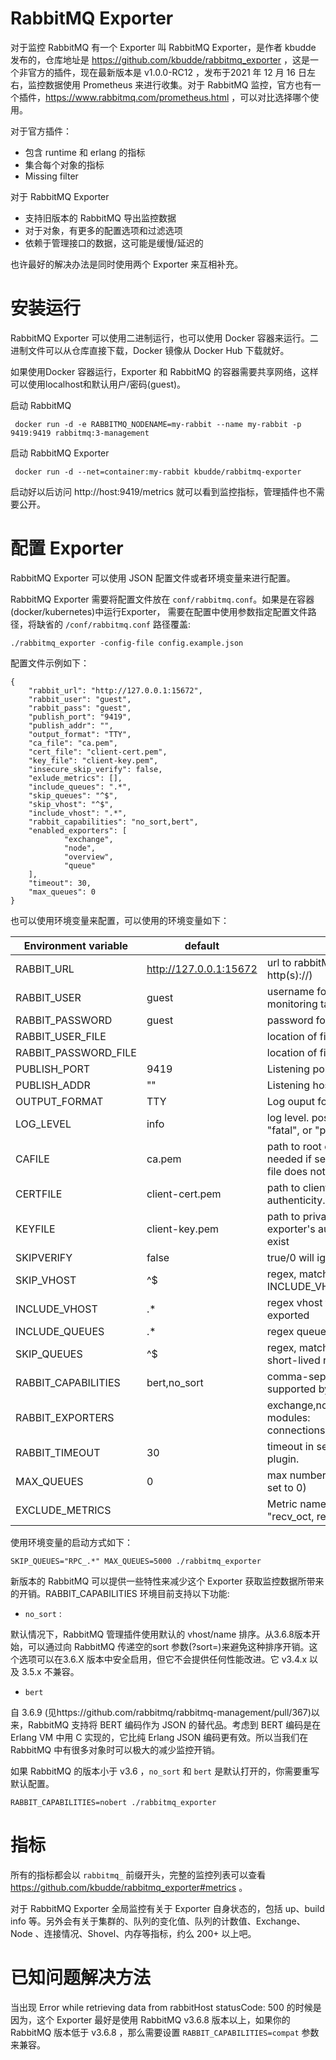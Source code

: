# RabbitMQ  Exporter




对于监控 RabbitMQ 有一个 Exporter 叫 RabbitMQ Exporter，是作者 kbudde 发布的，仓库地址是 https://github.com/kbudde/rabbitmq_exporter ，这是一个非官方的插件，现在最新版本是 v1.0.0-RC12 ，发布于2021 年 12 月 16 日左右，监控数据使用 Prometheus 来进行收集。对于 RabbitMQ 监控，官方也有一个插件，https://www.rabbitmq.com/prometheus.html ，可以对比选择哪个使用。

对于官方插件：

* 包含 runtime 和 erlang 的指标
* 集合每个对象的指标
* Missing filter

对于 RabbitMQ Exporter 

* 支持旧版本的 RabbitMQ 导出监控数据
* 对于对象，有更多的配置选项和过滤选项
* 依赖于管理接口的数据，这可能是缓慢/延迟的

也许最好的解决办法是同时使用两个 Exporter 来互相补充。

# 安装运行

RabbitMQ Exporter 可以使用二进制运行，也可以使用 Docker 容器来运行。二进制文件可以从仓库直接下载，Docker 镜像从 Docker Hub 下载就好。

如果使用Docker 容器运行，Exporter 和 RabbitMQ 的容器需要共享网络，这样可以使用localhost和默认用户/密码(guest)。


启动 RabbitMQ 
```
 docker run -d -e RABBITMQ_NODENAME=my-rabbit --name my-rabbit -p 9419:9419 rabbitmq:3-management
```

启动 RabbitMQ Exporter 

```
 docker run -d --net=container:my-rabbit kbudde/rabbitmq-exporter
```

启动好以后访问  http://host:9419/metrics 就可以看到监控指标，管理插件也不需要公开。

# 配置 Exporter

RabbitMQ Exporter 可以使用 JSON 配置文件或者环境变量来进行配置。

RabbitMQ Exporter 需要将配置文件放在  `conf/rabbitmq.conf`。如果是在容器(docker/kubernetes)中运行Exporter， 需要在配置中使用参数指定配置文件路径，将缺省的 `/conf/rabbitmq.conf` 路径覆盖:

```
./rabbitmq_exporter -config-file config.example.json
```

配置文件示例如下：

```
{
    "rabbit_url": "http://127.0.0.1:15672",
    "rabbit_user": "guest",
    "rabbit_pass": "guest",
    "publish_port": "9419",
    "publish_addr": "",
    "output_format": "TTY",
    "ca_file": "ca.pem",
    "cert_file": "client-cert.pem",
    "key_file": "client-key.pem",
    "insecure_skip_verify": false,
    "exlude_metrics": [],
    "include_queues": ".*",
    "skip_queues": "^$",
    "skip_vhost": "^$",
    "include_vhost": ".*",
    "rabbit_capabilities": "no_sort,bert",
    "enabled_exporters": [
            "exchange",
            "node",
            "overview",
            "queue"
    ],
    "timeout": 30,
    "max_queues": 0
}
```

也可以使用环境变量来配置，可以使用的环境变量如下：

|Environment variable	|default	|description|
| --- | --- | --- |
RABBIT_URL	|http://127.0.0.1:15672	|url to rabbitMQ management plugin (must start with http(s)://)
RABBIT_USER	|guest	|username for rabbitMQ management plugin. User needs monitoring tag!
RABBIT_PASSWORD	|guest	|password for rabbitMQ management plugin
RABBIT_USER_FILE|		|location of file with username (useful for docker secrets)
RABBIT_PASSWORD_FILE|		|location of file with password (useful for docker secrets)
PUBLISH_PORT	|9419	|Listening port for the exporter
PUBLISH_ADDR	|""	|Listening host/IP for the exporter
OUTPUT_FORMAT	|TTY	|Log ouput format. TTY and JSON are suported
LOG_LEVEL	|info	|log level. possible values: "debug", "info", "warning", "error", "fatal", or "panic"
CAFILE	|ca.pem	|path to root certificate for access management plugin. Just needed if self signed certificate is used. Will be ignored if the file does not exist
CERTFILE	|client-cert.pem	|path to client certificate used to verify the exporter's authenticity. Will be ignored if the file does not exist
KEYFILE	|client-key.pem	|path to private key used with certificate to verify the exporter's authenticity. Will be ignored if the file does not exist
SKIPVERIFY	|false	|true/0 will ignore certificate errors of the management plugin
SKIP_VHOST	|^$	|regex, matching vhost names are not exported. First performs INCLUDE_VHOST, then SKIP_VHOST
INCLUDE_VHOST	|.*	|regex vhost filter. Only queues in matching vhosts are exported
INCLUDE_QUEUES	|.*	|regex queue filter. Just matching names are exported
SKIP_QUEUES	|^$	|regex, matching queue names are not exported (useful for short-lived rpc queues). First performed INCLUDE, after SKIP
RABBIT_CAPABILITIES	|bert,no_sort	|comma-separated list of extended scraping capabilities supported by the target RabbitMQ server
RABBIT_EXPORTERS|	|exchange,node,queue	List of enabled modules. Possible modules: connections,shovel,federation,exchange,node,queue,memory
RABBIT_TIMEOUT	|30	|timeout in seconds for retrieving data from management plugin.
MAX_QUEUES	|0	|max number of queues before we drop metrics (disabled if set to 0)
EXCLUDE_METRICS	|	|Metric names to exclude from export. comma-seperated. e.g. "recv_oct, recv_cnt". See exporter_*.go for names


使用环境变量的启动方式如下：

```
SKIP_QUEUES="RPC_.*" MAX_QUEUES=5000 ./rabbitmq_exporter
```

新版本的 RabbitMQ 可以提供一些特性来减少这个 Exporter 获取监控数据所带来的开销。RABBIT_CAPABILITIES 环境目前支持以下功能:

* `no_sort` :

默认情况下，RabbitMQ 管理插件使用默认的 vhost/name 排序。从3.6.8版本开始，可以通过向 RabbitMQ 传递空的sort 参数(?sort=)来避免这种排序开销。这个选项可以在3.6.X 版本中安全启用，但它不会提供任何性能改进。它 v3.4.x 以及 3.5.x 不兼容。

* `bert`

自 3.6.9 (见https://github.com/rabbitmq/rabbitmq-management/pull/367)以来，RabbitMQ 支持将 BERT 编码作为 JSON 的替代品。考虑到 BERT 编码是在 Erlang VM 中用 C 实现的，它比纯 Erlang JSON 编码更有效。所以当我们在 RabbitMQ 中有很多对象时可以极大的减少监控开销。

如果 RabbitMQ 的版本小于 v3.6 ，`no_sort` 和 `bert` 是默认打开的，你需要重写默认配置。

```
RABBIT_CAPABILITIES=nobert ./rabbitmq_exporter
```

# 指标

所有的指标都会以 `rabbitmq_` 前缀开头，完整的监控列表可以查看 https://github.com/kbudde/rabbitmq_exporter#metrics 。

对于 RabbitMQ Exporter 全局监控有关于 Exporter 自身状态的，包括 up、build info 等。另外会有关于集群的、队列的变化值、队列的计数值、Exchange、Node 、连接情况、Shovel、内存等指标，约么 200+ 以上吧。

# 已知问题解决方法

当出现 Error while retrieving data from rabbitHost statusCode: 500 的时候是因为，这个 Exporter 最好是使用 RabbitMQ v3.6.8 版本以上，如果你的 RabbitMQ 版本低于 v3.6.8 ，那么需要设置 `RABBIT_CAPABILITIES=compat` 参数来兼容。
